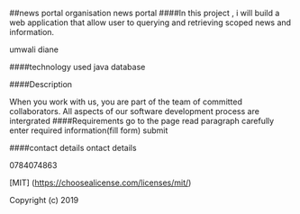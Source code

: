 ##news portal
organisation news portal
####In this project , i will build a web application that allow user to querying and retrieving scoped news and information. 

umwali diane

####technology used
java
database


####Description


When you work with us, you are part of the team of committed collaborators. All aspects of our software development process are intergrated 
####Requirements
go to the page read paragraph carefully enter required information(fill form) submit

####contact details
ontact details 

0784074863

[MIT] (https://choosealicense.com/licenses/mit/) 


Copyright (c) 2019